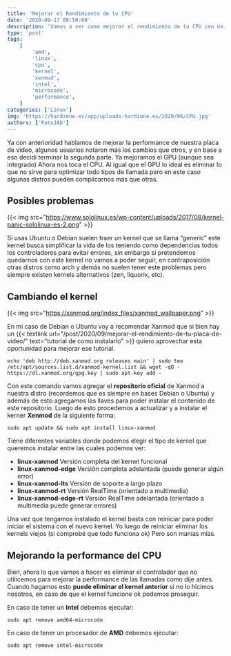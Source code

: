 ```yaml
---
title: 'Mejorar el Rendimiento de tu CPU'
date: '2020-09-17 08:50:00'
description: 'Vamos a ver como mejorar el rendimiento de tu CPU con un ejemplo de Intel de AMD'
type: 'post'
tags:
    [
        'amd',
        'linux',
        'cpu',
        'kernel',
        'xenmod',
        'intel',
        'microcode',
        'performance',
    ]
categories: ['Linux']
img: 'https://hardzone.es/app/uploads-hardzone.es/2020/06/CPU.jpg'
authors: ['PatoJAD']
---
```


Ya con anterioridad hablamos de mejorar la performance de nuestra placa de video, algunos usuarios notaron más los cambios que otros, y en base a eso decidí terminar la segunda parte. Ya mejoramos el GPU (aunque sea integrado) Ahora nos toca el CPU. Al igual que el GPU lo ideal es eliminar lo que no sirve para optimizar todo tipos de llamada pero en este caso algunas distros pueden complicarnos más que otras.

## Posibles problemas

{{< img src="https://www.sololinux.es/wp-content/uploads/2017/08/kernel-panic-sololinux-es-2.png" >}}

Si usas Ubuntu o Debian suelen traer un kernel que se llama “generic” este kernel busca simplificar la vida de los teniendo como dependencias todos los controladores para evitar errores, sin embargo si pretendemos quedarnos con este kernel no vamos a poder seguir, en contraposición otras distros como arch y demás no suelen tener este problemas pero siempre existen kernels alternativos (zen, liquorix, etc).

## Cambiando el kernel

{{< img src="https://xanmod.org/index_files/xanmod_wallpaper.png" >}}

En mi caso de Debian o Ubuntu voy a recomendar Xanmod que si bien hay un {{< textlink url="/post/2020/09/mejorar-el-rendimiento-de-tu-placa-de-video/" text="tutorial de como instalarlo" >}} quiero aprovechar esta oportunidad para mejorar ese tutorial.

    echo 'deb http://deb.xanmod.org releases main' | sudo tee /etc/apt/sources.list.d/xanmod-kernel.list && wget -qO - https://dl.xanmod.org/gpg.key | sudo apt-key add -

Con este comando vamos agregar el **repositorio oficial** de Xanmod a nuestra distro (recordemos que es siempre en bases Debian o Ubuntu) y además de esto agregamos las llaves para poder instalar el contenido de este repositorio. Luego de esto procedemos a actualizar y a instalar el kerner **Xenmod** de la siguiente forma:

    sudo apt update && sudo apt install linux-xanmod

Tiene diferentes variables donde podemos elegir el tipo de kernel que queremos instalar entre las cuales podemos ver:

-   **linux-xanmod** Versión completa del kernel funcional
-   **linux-xanmod-edge** Versión completa adelantada (puede generar algún error)
-   **linux-xanmod-lts** Versión de soporte a largo plazo
-   **linux-xanmod-rt** Versión RealTime (orientado a multimedia)
-   **linux-xanmod-edge-rt** Versión RealTime adelantada (orientado a multimedia puede generar errores)

Una vez que tengamos instalado el kernel basta con reiniciar para poder iniciar el sistema con el nuevo kernel. Yo luego de reiniciar eliminar los kernels viejos (si comprobé que todo funciona ok) Pero son manías mías.

## Mejorando la performance del CPU

Bien, ahora lo que vamos a hacer es eliminar el controlador que no utilicemos para mejorar la performance de las llamadas como dije antes. Cuando hagamos esto **puede eliminar el kernel anterior** si no lo hicimos nosotros, en caso de que el kernel funcione ok podemos proseguir.

En caso de tener un **Intel** debemos ejecutar:

    sudo apt remove amd64-microcode

En caso de tener un procesador de **AMD** debemos ejecutar:

    sudo apt remove intel-microcode
